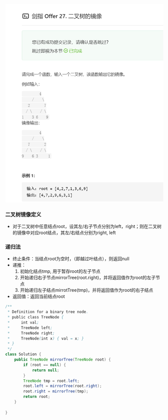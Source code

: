 <img src="imgs/offer27.png">

### 二叉树镜像定义
* 对于二叉树中任意结点root，设其左/右子节点分别为left，right；则在二叉树的镜像中对应root结点，其左/右结点分别为right, left

### 递归法
* 终止条件：当结点root为空时，（即越过叶结点），则返回null
* 递推：
    1. 初始化结点tmp, 用于暂存root的左子节点
    2. 开始递归右子节点mirrorTree(root.right)，并将返回值作为root的左子节点
    3. 开始递归左子结点mirrotTree(tmp)，并将返回值作为root的右子结点
* 返回值：返回当前结点root

```java
/**
 * Definition for a binary tree node.
 * public class TreeNode {
 *     int val;
 *     TreeNode left;
 *     TreeNode right;
 *     TreeNode(int x) { val = x; }
 * }
 */
class Solution {
    public TreeNode mirrorTree(TreeNode root) {
        if (root == null) {
            return null;
        }
        TreeNode tmp = root.left;
        root.left = mirrorTree(root.right);
        root.right = mirrorTree(tmp);
        return root;
    }

}

```